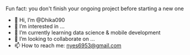 Fun fact: you don't finish your ongoing project before starting a new one
<!---
Hi there 👋, I am Andika
I am Dika, currently pursuing my S1.in Computer Science Engineering as a first-year student. I am learning Front-End web || Mobile development.
--->

- 👋 Hi, I’m @Dhika090
- 👀 I’m interested in ...
- 🌱 I’m currently learning data science & mobile development
- 💞️ I’m looking to collaborate on ...
- 📫 How to reach me: nyes6953@gmail.com
